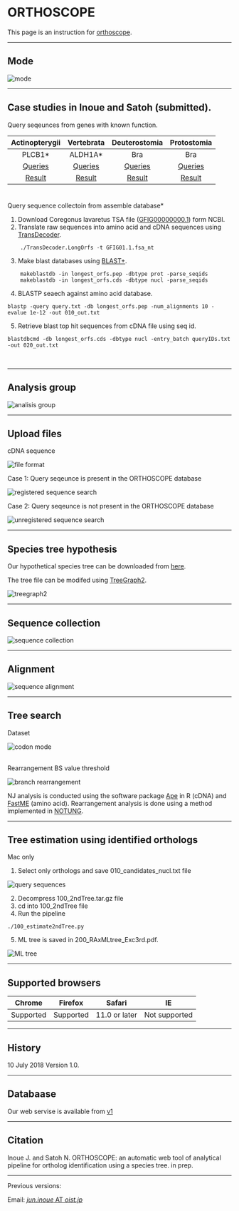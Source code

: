 # ORTHOSCOPE
This page is an instruction for <a href="https://fish-evol.unit.oist.jp/orthoscope/index.html" target="_blank">orthoscope</a>.

---

## Mode
![mode](images/mode.jpg)

---

## Case studies in Inoue and Satoh (submitted).
Query seqeunces from genes with known function.

| Actinopterygii | Vertebrata | Deuterostomia | Protostomia |
:---: | :---: | :---: | :---:
| PLCB1* | ALDH1A* | Bra | Bra |
| [Queries][t1-1] | [Queries][t1-2] | [Queries][t1-3] | [Queries][t1-4] |
| [Result][t1-5] | [Result][t1-6] | [Result][t1-7] | [Result][t1-8] |

[t1-1]:http://fish-evol.unit.oist.jp/orthoscope/examples/ActinopterygianPLCB1.txt.tar.gz
[t1-2]:http://fish-evol.unit.oist.jp/orthoscope/examples/VertebrateALDH1A.txt.tar.gz
[t1-3]:http://fish-evol.unit.oist.jp/orthoscope/examples/DeuterostomeBra.txt.tar.gz
[t1-4]:http://fish-evol.unit.oist.jp/orthoscope/examples/ProtostomeBra.txt.tar.gz
[t1-5]:http://fish-evol.unit.oist.jp/orthoscope/examples/ActinopterygianPLCB1.tar.gz
[t1-6]:http://fish-evol.unit.oist.jp/orthoscope/examples/VertebrateALDH1A.tar.gz
[t1-7]:http://fish-evol.unit.oist.jp/orthoscope/examples/DeuterostomeBra.tar.gz
[t1-8]:http://fish-evol.unit.oist.jp/orthoscope/examples/ProtostomeBra.tar.gz  

#         
Query sequence collectoin from assemble database*

1. Download Coregonus lavaretus TSA file ([GFIG00000000.1](https://www.ncbi.nlm.nih.gov/nuccore/GFIG00000000.1)) form NCBI.
2. Translate raw sequences into amino acid and cDNA sequences using [TransDecoder](https://github.com/TransDecoder/TransDecoder/wiki).
```
    ./TransDecoder.LongOrfs -t GFIG01.1.fsa_nt
```
3. Make blast databases using [BLAST+](https://blast.ncbi.nlm.nih.gov/Blast.cgi?CMD=Web&PAGE_TYPE=BlastDocs&DOC_TYPE=Download).
```
    makeblastdb -in longest_orfs.pep -dbtype prot -parse_seqids 
    makeblastdb -in longest_orfs.cds -dbtype nucl -parse_seqids
```
4. BLASTP seaech against amino acid database.
```
blastp -query query.txt -db longest_orfs.pep -num_alignments 10 -evalue 1e-12 -out 010_out.txt
```
5. Retrieve blast top hit sequences from cDNA file using seq id.
```
blastdbcmd -db longest_orfs.cds -dbtype nucl -entry_batch queryIDs.txt -out 020_out.txt
```

<br />

---
## Analysis group
![analisis group](images/analysisGroup.jpg)

---
## Upload files
cDNA sequence

![file format](images/UplodFile.jpg)

Case 1: Query seqeunce is present in the ORTHOSCOPE database

![registered sequence search](images/example1.jpg)

Case 2: Query seqeunce is not present in the ORTHOSCOPE database

![unregistered sequence search](images/yourOwnSequence.jpg)

---
## Species tree hypothesis

Our hypothetical species tree can be downloaded from [here](http://fish-evol.unit.oist.jp/orthoscope/examples/SpeciesTreeHypothesis.tre.tar.gz).

The tree file can be modifed using [TreeGraph2](http://treegraph.bioinfweb.info/).

![treegraph2](images/treeGraph2.jpg)

---
## Sequence collection
![sequence collection](images/BlastEvalue.jpg)

---
## Alignment
![sequence alignment](images/Aligned-site_rate.jpg)

---
## Tree search
Dataset

![codon mode](images/dataset.jpg)

<br />
Rearrangement BS value threshold 

![branch rearrangement](images/rearrangeBS.jpg)

NJ analysis is conducted using the software package [Ape](https://cran.r-project.org/web/packages/ape/ape.pdf) in R (cDNA) and [FastME](http://www.atgc-montpellier.fr/fastme/) (amino acid). Rearrangement analysis is done using a method implemented in [NOTUNG](http://www.cs.cmu.edu/~durand/Notung/).

---
## Tree estimation using identified orthologs
Mac only
1. Select only orthologs and save 010_candidates_nucl.txt file

![query sequences](images/treeSearchWithOrthologs.jpg)

2. Decompress 100_2ndTree.tar.gz file
3. cd into 100_2ndTree file
4. Run the pipeline
```
./100_estimate2ndTree.py
```
5. ML tree is saved in 200_RAxMLtree_Exc3rd.pdf.

![ML tree](images/200_RAxMLtree_Exc3rd.jpg)

---
## Supported browsers
Chrome | Firefox | Safari | IE
:---: | :---: | :---: | :---:
Supported | Supported | 11.0 or later | Not supported

---
## History
10 July 2018 	Version 1.0.

---
## Databaase
Our web servise is available from 
[v1](https://zenodo.org/record/1327268#.W2e9VS09wo8)

---
## Citation
Inoue J. and Satoh N. ORTHOSCOPE: an automatic web tool of analytical pipeline for ortholog identification using a species tree. in prep.

---
Previous versions: 


Email: [_jun.inoue_ AT _oist.jp_](http://www.geocities.jp/ancientfishtree/index_eng.html)
